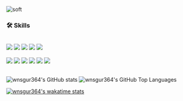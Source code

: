 ![soft](https://capsule-render.vercel.app/api?type=soft&color=auto&text=Hi,%20i'm%20Junhyeok%20Lee&fontSize=40&animation=twinkling)

<div align="left">
 <!-- 2023.11.27 취업 완료 추후 필요시 URL만 변경해서 사용예정
 <h3 align="left">💾 My Project url</h3>
 <a href="http://52.79.240.22"> <strong>📍 </strong> 52.79.240.22</a> 
 <br>
 --!>

 <h3 align="left">🛠 Skills</h3><br>
   <img src="https://img.shields.io/badge/AWS RDS-527FFF?style=flat-square&logo=Amazon RDS&logoColor=white"/>
   <img src="https://img.shields.io/badge/AWS EC2-FF9900?style=flat-square&logo=Amazon ECS&logoColor=white"/>
   <img src="https://img.shields.io/badge/MySQL-4479A1?style=flat-square&logo=MySQL&logoColor=white"/>
   <img src="https://img.shields.io/badge/jQuery-FA320A?style=flat-square&logo=jQuery&logoColor=white"/>
   <img src="https://img.shields.io/badge/Spring-6DB33F?style=flat-square&logo=Spring&logoColor=white"/><br><br>
   <img src="https://img.shields.io/badge/Apache Tomcat-FA320A?style=flat-square&logo=Apache Tomcat&logoColor=white"/>
   <img src="https://img.shields.io/badge/HTML5-E34F26?style=flat-square&logo=HTML5&logoColor=white"/>
   <img src="https://img.shields.io/badge/CSS3-1572B6?style=flat-square&logo=CSS3&logoColor=white"/>
   <img src="https://img.shields.io/badge/Java-007396?style=flat-square&logo=Java&logoColor=white"/>
   <img src="https://img.shields.io/badge/JavaScript-F7DF1E?style=flat-square&logo=JavaScript&logoColor=white"/>
   <img src="https://img.shields.io/badge/Bootstrap-7952B3?style=flat-square&logo=Bootstrap&logoColor=white"/>
  <!--
  <img src="https://img.shields.io/badge/쓰고자하는_텍스트-컬러코드?style=flat-square&logo=simpleicons에서_아이콘이름&logoColor=white"/>
  -->
</div>
<br>

![wnsgur364's GitHub stats](https://github-readme-stats.vercel.app/api?username=wnsgur364&bg_color=30,e96443,904e95&title_color=fff&text_color=fff&v=1)
![wnsgur364's GitHub Top Languages](https://github-readme-stats.vercel.app/api/top-langs?username=wnsgur364&layout=compact&langs_count=8&card_width=320&bg_color=30,e96443,904e95&title_color=fff&text_color=fff&v=1)

[![wnsgur364's wakatime stats](https://github-readme-stats.vercel.app/api/wakatime?username=wnsgur364&v=1)](https://wakatime.com/@wnsgur364)
